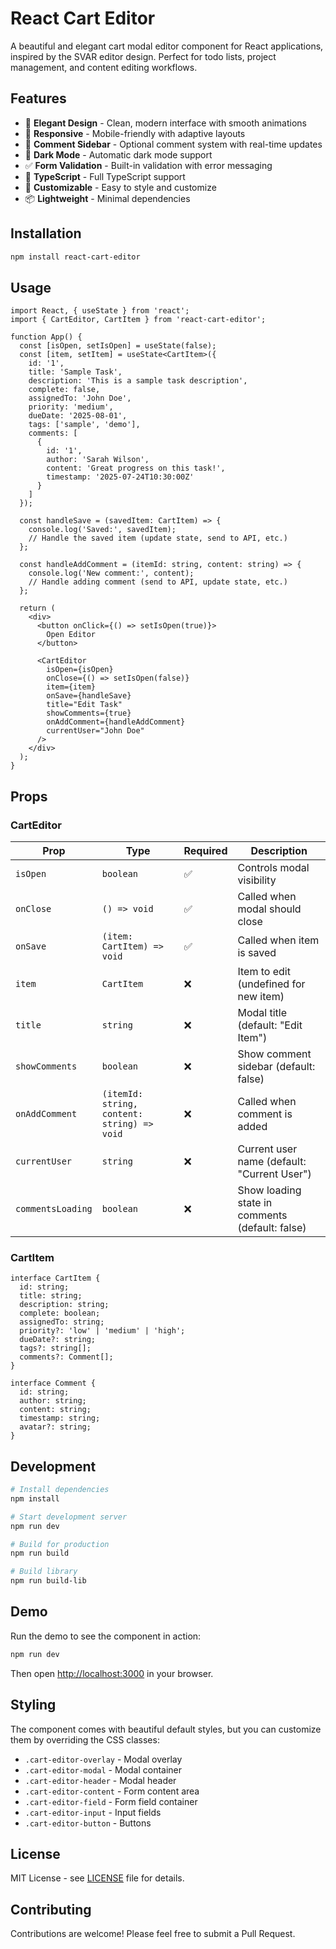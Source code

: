 # React Cart Editor

A beautiful and elegant cart modal editor component for React applications, inspired by the SVAR editor design. Perfect for todo lists, project management, and content editing workflows.

## Features

- 🎨 **Elegant Design** - Clean, modern interface with smooth animations
- 📱 **Responsive** - Mobile-friendly with adaptive layouts
- 💬 **Comment Sidebar** - Optional comment system with real-time updates
- 🌙 **Dark Mode** - Automatic dark mode support
- ✅ **Form Validation** - Built-in validation with error messaging
- 🎯 **TypeScript** - Full TypeScript support
- 🎨 **Customizable** - Easy to style and customize
- 📦 **Lightweight** - Minimal dependencies

## Installation

```bash
npm install react-cart-editor
```

## Usage

```tsx
import React, { useState } from 'react';
import { CartEditor, CartItem } from 'react-cart-editor';

function App() {
  const [isOpen, setIsOpen] = useState(false);
  const [item, setItem] = useState<CartItem>({
    id: '1',
    title: 'Sample Task',
    description: 'This is a sample task description',
    complete: false,
    assignedTo: 'John Doe',
    priority: 'medium',
    dueDate: '2025-08-01',
    tags: ['sample', 'demo'],
    comments: [
      {
        id: '1',
        author: 'Sarah Wilson',
        content: 'Great progress on this task!',
        timestamp: '2025-07-24T10:30:00Z'
      }
    ]
  });

  const handleSave = (savedItem: CartItem) => {
    console.log('Saved:', savedItem);
    // Handle the saved item (update state, send to API, etc.)
  };

  const handleAddComment = (itemId: string, content: string) => {
    console.log('New comment:', content);
    // Handle adding comment (send to API, update state, etc.)
  };

  return (
    <div>
      <button onClick={() => setIsOpen(true)}>
        Open Editor
      </button>

      <CartEditor
        isOpen={isOpen}
        onClose={() => setIsOpen(false)}
        item={item}
        onSave={handleSave}
        title="Edit Task"
        showComments={true}
        onAddComment={handleAddComment}
        currentUser="John Doe"
      />
    </div>
  );
}
```

## Props

### CartEditor

| Prop | Type | Required | Description |
|------|------|----------|-------------|
| `isOpen` | `boolean` | ✅ | Controls modal visibility |
| `onClose` | `() => void` | ✅ | Called when modal should close |
| `onSave` | `(item: CartItem) => void` | ✅ | Called when item is saved |
| `item` | `CartItem` | ❌ | Item to edit (undefined for new item) |
| `title` | `string` | ❌ | Modal title (default: "Edit Item") |
| `showComments` | `boolean` | ❌ | Show comment sidebar (default: false) |
| `onAddComment` | `(itemId: string, content: string) => void` | ❌ | Called when comment is added |
| `currentUser` | `string` | ❌ | Current user name (default: "Current User") |
| `commentsLoading` | `boolean` | ❌ | Show loading state in comments (default: false) |

### CartItem

```tsx
interface CartItem {
  id: string;
  title: string;
  description: string;
  complete: boolean;
  assignedTo: string;
  priority?: 'low' | 'medium' | 'high';
  dueDate?: string;
  tags?: string[];
  comments?: Comment[];
}

interface Comment {
  id: string;
  author: string;
  content: string;
  timestamp: string;
  avatar?: string;
}
```

## Development

```bash
# Install dependencies
npm install

# Start development server
npm run dev

# Build for production
npm run build

# Build library
npm run build-lib
```

## Demo

Run the demo to see the component in action:

```bash
npm run dev
```

Then open [http://localhost:3000](http://localhost:3000) in your browser.

## Styling

The component comes with beautiful default styles, but you can customize them by overriding the CSS classes:

- `.cart-editor-overlay` - Modal overlay
- `.cart-editor-modal` - Modal container
- `.cart-editor-header` - Modal header
- `.cart-editor-content` - Form content area
- `.cart-editor-field` - Form field container
- `.cart-editor-input` - Input fields
- `.cart-editor-button` - Buttons

## License

MIT License - see [LICENSE](LICENSE) file for details.

## Contributing

Contributions are welcome! Please feel free to submit a Pull Request.